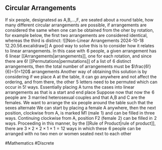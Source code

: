 ## Circular Arrangements
If six people, designatesd as A,B,…,F, are seated about a round table, how many different circular arrangements are possible, if arrangements are considered the same when one can be obtained from the oher by rotation, for example below, the first two arrangements are considered identical, whereas the third is distinct:
![[Non-Linear Arrangements 2024-10-18 12.20.56.excalidraw]]
A good way to solve this is to consider how it relates to linear arrangements. In this case with $\hspace{0pt}6$ people, a given arrangement has $\hspace{0pt}6$ linear [[Arrangements|arrangements]], one for each rotation, and since there are $6!$ [[Permutations|permutations]] of a list of $\hspace{0pt}6$ distinct arrangements, then the total number of arrangements must be $\frac{6!}{6}=5!=120$ arrangements
Another way of obtaining this solution is by considering if we place A at the table, it can go anywhere and not affect the ordering, and from there, the other $\hspace{0pt}5$ letters need to be permuted which can occur in $5!$ ways. Essentially placing A turns the cases into linear arrangements as that is a start and end place
Suppose now that now the $\hspace{0pt}6$ people are $\hspace{0pt}3$ married heterosexual couples and that A,B and C are the females. We want to arrange the six people around the table such that the sexes alternate
We can start by placing a female A anywhere, then the next position, clockwise from A, is marked M1 (male $\hspace{0pt}1$) and can be filled in three ways. Continuing clockwise from A, position F2 (female $\hspace{0pt}2$) can be filled in $\hspace{0pt}2$ ways. Proceeding in this manner, by the [[Rule of Product|rule of product]], there are $3\times 2\times 2\times 1\times 1=12$ ways in which these $\hspace{0pt}6$ people can be arranged with no two men or women seated next to each other 

#Mathematics #Discrete 